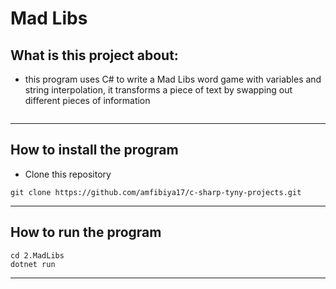 Mad Libs
==============

## What is this project about:

- this program uses C# to write a Mad Libs word game with variables and string interpolation, it transforms a piece of text by swapping out different pieces of information

![]()

---

## How to install the program

- Clone this repository 

```
git clone https://github.com/amfibiya17/c-sharp-tyny-projects.git
```

---

## How to run the program

```
cd 2.MadLibs
dotnet run
```

---

